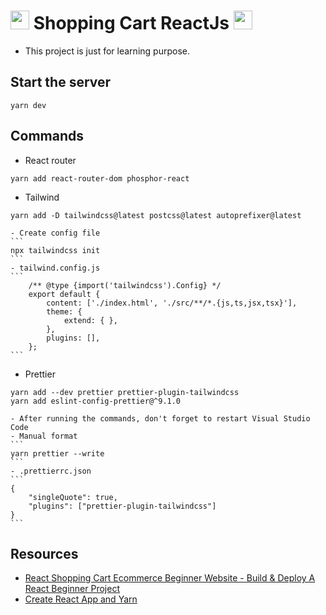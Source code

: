 # <img src="https://user-images.githubusercontent.com/25181517/183897015-94a058a6-b86e-4e42-a37f-bf92061753e5.png" alt="react" width="30" height="30"/> Shopping Cart ReactJs <img src="https://user-images.githubusercontent.com/25181517/183897015-94a058a6-b86e-4e42-a37f-bf92061753e5.png" alt="react" width="30" height="30"/>

- This project is just for learning purpose.

## Start the server

```
yarn dev
```

## Commands

- React router

```
yarn add react-router-dom phosphor-react
```

- Tailwind

```
yarn add -D tailwindcss@latest postcss@latest autoprefixer@latest
```

    - Create config file
    ```
    npx tailwindcss init
    ```
    - tailwind.config.js
    ```
        /** @type {import('tailwindcss').Config} */
        export default {
            content: ['./index.html', './src/**/*.{js,ts,jsx,tsx}'],
            theme: {
                extend: { },
            },
            plugins: [],
        };
    ```

- Prettier

```
yarn add --dev prettier prettier-plugin-tailwindcss
yarn add eslint-config-prettier@^9.1.0
```

    - After running the commands, don't forget to restart Visual Studio Code
    - Manual format
    ```
    yarn prettier --write
    ```
    - .prettierrc.json
    ```
    {
        "singleQuote": true,
        "plugins": ["prettier-plugin-tailwindcss"]
    }
    ```

## Resources

- [React Shopping Cart Ecommerce Beginner Website - Build & Deploy A React Beginner Project](https://www.youtube.com/watch?v=tEMrD9t85v4)
- [Create React App and Yarn](https://dev.to/ashirbadgudu/set-up-tailwind-css-with-create-react-app-and-yarn-pio)

